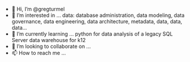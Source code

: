 - 👋 Hi, I’m @gregturmel
- 👀 I’m interested in ... data: database administration, data modeling, data governance, data engineering, data architecture, metadata, data, data, data...
- 🌱 I’m currently learning ... python for data analysis of a legacy SQL Server data warehouse for k12
- 💞️ I’m looking to collaborate on ...
- 📫 How to reach me ...

<!---
gregturmel/gregturmel is a ✨ special ✨ repository because its `README.md` (this file) appears on your GitHub profile.
You can click the Preview link to take a look at your changes.
--->
